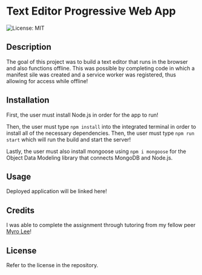 # Text Editor Progressive Web App

![License: MIT](https://img.shields.io/badge/License-MIT-yellow.svg)

## Description

The goal of this project was to build a text editor that runs in the browser and also functions offline. This was possible by completing code in which a manifest sile was created and a service worker was registered, thus allowing for access while offline!

## Installation

First, the user must install Node.js in order for the app to run!

Then, the user must type `npm install` into the integrated terminal in order to install all of the necessary dependencies. Then, the user must type `npm run start` which will run the build and start the server!

Lastly, the user must also install mongoose using `npm i mongoose` for the Object Data Modeling library that connects MongoDB and Node.js.

## Usage

Deployed application will be linked here!

## Credits

I was able to complete the assignment through tutoring from my fellow peer [Myro Lee](https://github.com/myrojoylee)!

## License

Refer to the license in the repository.